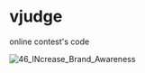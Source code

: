 # vjudge
online contest's code

![46_INcrease_Brand_Awareness](https://user-images.githubusercontent.com/37225357/75593102-6c89c900-5aae-11ea-8cda-6717daf53bbf.png)

